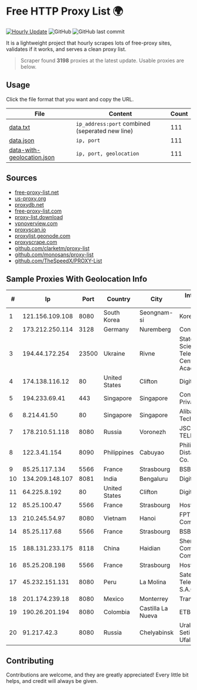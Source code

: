 
# Free HTTP Proxy List 🌍

[![Hourly Update](https://github.com/mertguvencli/http-proxy-list/actions/workflows/main.yml/badge.svg?branch=main)](https://github.com/mertguvencli/http-proxy-list/actions/workflows/main.yml)
![GitHub](https://img.shields.io/github/license/mertguvencli/http-proxy-list)
![GitHub last commit](https://img.shields.io/github/last-commit/mertguvencli/http-proxy-list)

It is a lightweight project that hourly scrapes lots of free-proxy sites, validates if it works, and serves a clean proxy list.


> Scraper found **3198** proxies at the latest update. Usable proxies are below.

## Usage

Click the file format that you want and copy the URL.


|File|Content|Count|
|----|-------|-----|
|[data.txt](https://raw.githubusercontent.com/mertguvencli/http-proxy-list/main/proxy-list/data.txt)|`ip_address:port` combined (seperated new line)|111|
|[data.json](https://raw.githubusercontent.com/mertguvencli/http-proxy-list/main/proxy-list/data.json)|`ip, port`|111|
|[data-with-geolocation.json](https://raw.githubusercontent.com/mertguvencli/http-proxy-list/main/proxy-list/data-with-geolocation.json)|`ip, port, geolocation`|111|

## Sources

* [free-proxy-list.net](https://free-proxy-list.net)
* [us-proxy.org](https://www.us-proxy.org)
* [proxydb.net](http://proxydb.net)
* [free-proxy-list.com](https://free-proxy-list.com/?page=&port=&type%5B%5D=http&type%5B%5D=https&up_time=0&search=Search)
* [proxy-list.download](https://www.proxy-list.download/HTTP)
* [vpnoverview.com](https://vpnoverview.com/privacy/anonymous-browsing/free-proxy-servers)
* [proxyscan.io](https://www.proxyscan.io)
* [proxylist.geonode.com](https://proxylist.geonode.com/api/proxy-list?limit=300&page=1&sort_by=lastChecked&sort_type=desc&protocols=http,https)
* [proxyscrape.com](https://api.proxyscrape.com/v2/?request=displayproxies&protocol=http&timeout=10000&country=all&ssl=all&anonymity=all)
* [github.com/clarketm/proxy-list](https://raw.githubusercontent.com/clarketm/proxy-list/master/proxy-list-raw.txt)
* [github.com/monosans/proxy-list](https://raw.githubusercontent.com/monosans/proxy-list/main/proxies/http.txt)
* [github.com/TheSpeedX/PROXY-List](https://raw.githubusercontent.com/TheSpeedX/PROXY-List/master/http.txt)


## Sample Proxies With Geolocation Info

|#|Ip|Port|Country|City|Internet Service Provider|
|-|--|----|-------|----|-------------------------|
|1|121.156.109.108|8080|South Korea|Seongnam-si|Korea Telecom|
|2|173.212.250.114|3128|Germany|Nuremberg|Contabo GmbH|
|3|194.44.172.254|23500|Ukraine|Rivne|State Enterprise Scientific and Telecommunication Centre "Ukrainian Academic an|
|4|174.138.116.12|80|United States|Clifton|DigitalOcean, LLC|
|5|194.233.69.41|443|Singapore|Singapore|Contabo Asia Private Limited|
|6|8.214.41.50|80|Singapore|Singapore|Alibaba (US) Technology Co., Ltd.|
|7|178.210.51.118|8080|Russia|Voronezh|JSC KVANT-TELEKOM|
|8|122.3.41.154|8090|Philippines|Cabuyao|Philippine Long Distance Telephone Co.|
|9|85.25.117.134|5566|France|Strasbourg|BSB-SERVICE|
|10|134.209.148.107|8081|India|Bengaluru|DigitalOcean, LLC|
|11|64.225.8.192|80|United States|Clifton|DigitalOcean, LLC|
|12|85.25.100.47|5566|France|Strasbourg|Host Europe GmbH|
|13|210.245.54.97|8080|Vietnam|Hanoi|FPT Telecom Company|
|14|85.25.117.68|5566|France|Strasbourg|BSB-SERVICE|
|15|188.131.233.175|8118|China|Haidian|Shenzhen Tencent Computer Systems Company Limited|
|16|85.25.208.198|5566|France|Strasbourg|Host Europe GmbH|
|17|45.232.151.131|8080|Peru|La Molina|Satelital Telecomunicaciones S.A.C|
|18|201.174.239.18|8080|Mexico|Monterrey|Transtelco Inc|
|19|190.26.201.194|8080|Colombia|Castilla La Nueva|ETB - Colombia|
|20|91.217.42.3|8080|Russia|Chelyabinsk|Uralskie Kabelnye Seti Ltd. Verkhny Ufaley|



## Contributing

Contributions are welcome, and they are greatly appreciated! Every
little bit helps, and credit will always be given.

